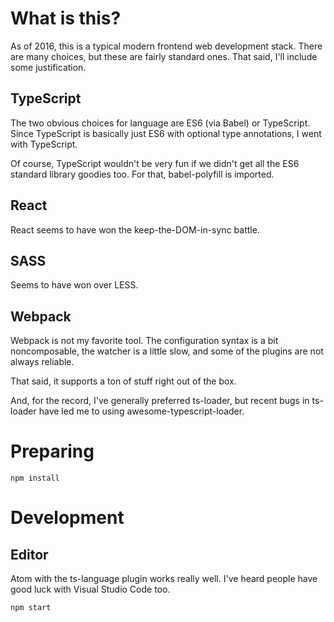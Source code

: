 # What is this?

As of 2016, this is a typical modern frontend web development stack.  There are
many choices, but these are fairly standard ones.  That said, I'll include some
justification.

## TypeScript

The two obvious choices for language are ES6 (via Babel) or TypeScript.  Since
TypeScript is basically just ES6 with optional type annotations, I went with
TypeScript.

Of course, TypeScript wouldn't be very fun if we didn't get all the ES6 standard
library goodies too.  For that, babel-polyfill is imported.

## React

React seems to have won the keep-the-DOM-in-sync battle.

## SASS

Seems to have won over LESS.

## Webpack

Webpack is not my favorite tool.  The configuration syntax is a bit
noncomposable, the watcher is a little slow, and some of the plugins are not
always reliable.

That said, it supports a ton of stuff right out of the box.

And, for the record, I've generally preferred ts-loader, but recent bugs in
ts-loader have led me to using awesome-typescript-loader.

# Preparing

`npm install`

# Development

## Editor

Atom with the ts-language plugin works really well.  I've heard people have good
luck with Visual Studio Code too.

`npm start`
